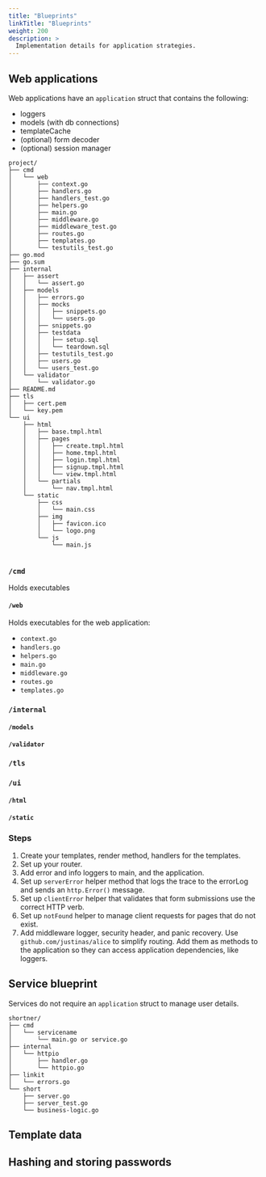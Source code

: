 ```yaml
---
title: "Blueprints"
linkTitle: "Blueprints"
weight: 200
description: >
  Implementation details for application strategies.
---
```


## Web applications

Web applications have an `application` struct that contains the following:
- loggers
- models (with db connections)
- templateCache
- (optional) form decoder
- (optional) session manager

```shell
project/
├── cmd
│   └── web
│       ├── context.go
│       ├── handlers.go
│       ├── handlers_test.go
│       ├── helpers.go
│       ├── main.go
│       ├── middleware.go
│       ├── middleware_test.go
│       ├── routes.go
│       ├── templates.go
│       └── testutils_test.go
├── go.mod
├── go.sum
├── internal
│   ├── assert
│   │   └── assert.go
│   ├── models
│   │   ├── errors.go
│   │   ├── mocks
│   │   │   ├── snippets.go
│   │   │   └── users.go
│   │   ├── snippets.go
│   │   ├── testdata
│   │   │   ├── setup.sql
│   │   │   └── teardown.sql
│   │   ├── testutils_test.go
│   │   ├── users.go
│   │   └── users_test.go
│   └── validator
│       └── validator.go
├── README.md
├── tls
│   ├── cert.pem
│   └── key.pem
└── ui
    ├── html
    │   ├── base.tmpl.html
    │   ├── pages
    │   │   ├── create.tmpl.html
    │   │   ├── home.tmpl.html
    │   │   ├── login.tmpl.html
    │   │   ├── signup.tmpl.html
    │   │   └── view.tmpl.html
    │   └── partials
    │       └── nav.tmpl.html
    └── static
        ├── css
        │   └── main.css
        ├── img
        │   ├── favicon.ico
        │   └── logo.png
        └── js
            └── main.js


```
### `/cmd`

Holds executables

#### `/web`

Holds executables for the web application:
  - `context.go`
  - `handlers.go`
  - `helpers.go`
  - `main.go`
  - `middleware.go`
  - `routes.go`
  - `templates.go`

### `/internal`

#### `/models`

#### `/validator`

### `/tls`

### `/ui`

#### `/html`

#### `/static`

### Steps

1. Create your templates, render method, handlers for the templates.
2. Set up your router.
3. Add error and info loggers to main, and the application.
4. Set up `serverError` helper method that logs the trace to the errorLog and sends an `http.Error()` message.
5. Set up `clientError` helper that validates that form submissions use the correct HTTP verb.
6. Set up `notFound` helper to manage client requests for pages that do not exist.
7. Add middleware logger, security header, and panic recovery. Use `github.com/justinas/alice` to simplify routing. Add them as methods to the application so they can access application dependencies, like loggers.


## Service blueprint

Services do not require an `application` struct to manage user details.

```shell
shortner/
├── cmd
│   └── servicename
│       └── main.go or service.go
├── internal
│   └── httpio
│       ├── handler.go
│       └── httpio.go
├── linkit
│   └── errors.go
└── short
    ├── server.go
    ├── server_test.go
    └── business-logic.go

```


## Template data

## Hashing and storing passwords